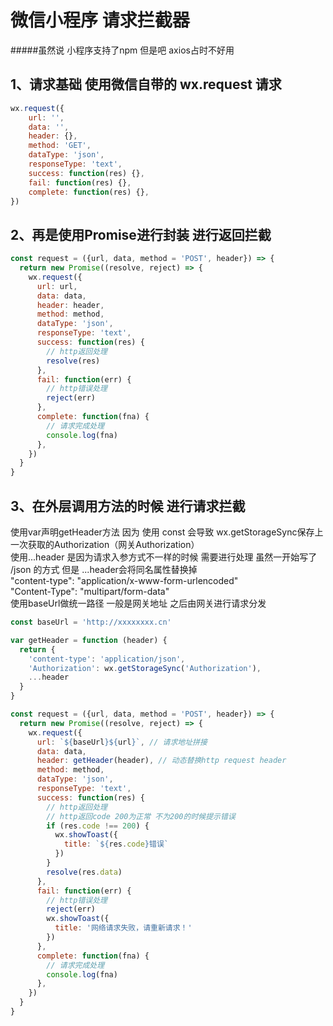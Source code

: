# 微信小程序 请求拦截器

#####虽然说 小程序支持了npm 但是吧 axios占时不好用

## 1、请求基础 使用微信自带的 wx.request 请求
```js
wx.request({
    url: '',
    data: '',
    header: {},
    method: 'GET',
    dataType: 'json',
    responseType: 'text',
    success: function(res) {},
    fail: function(res) {},
    complete: function(res) {},
})
```

## 2、再是使用Promise进行封装 进行返回拦截
```js
const request = ({url, data, method = 'POST', header}) => {
  return new Promise((resolve, reject) => {
    wx.request({
      url: url,
      data: data,
      header: header,
      method: method,
      dataType: 'json',
      responseType: 'text',
      success: function(res) {
        // http返回处理
        resolve(res)
      },
      fail: function(err) {
        // http错误处理
        reject(err)
      },
      complete: function(fna) {
        // 请求完成处理
        console.log(fna)
      },
    })
  }
}
```

## 3、在外层调用方法的时候 进行请求拦截
 使用var声明getHeader方法 因为 使用 const 会导致 wx.getStorageSync保存上一次获取的Authorization（网关Authorization）\
 使用...header 是因为请求入参方式不一样的时候 需要进行处理 虽然一开始写了 /json 的方式 但是 ...header会将同名属性替换掉 \
  "content-type": "application/x-www-form-urlencoded" \
  "Content-Type": "multipart/form-data" \
 使用baseUrl做统一路径 一般是网关地址 之后由网关进行请求分发
```js
const baseUrl = 'http://xxxxxxxx.cn'

var getHeader = function (header) {
  return {
    'content-type': 'application/json',
    'Authorization': wx.getStorageSync('Authorization'),
    ...header
  }
}

const request = ({url, data, method = 'POST', header}) => {
  return new Promise((resolve, reject) => {
    wx.request({
      url: `${baseUrl}${url}`, // 请求地址拼接
      data: data,
      header: getHeader(header), // 动态替换http request header
      method: method,
      dataType: 'json',
      responseType: 'text',
      success: function(res) {
        // http返回处理
        // http返回code 200为正常 不为200的时候提示错误
        if (res.code !== 200) {
          wx.showToast({
            title: `${res.code}错误`
          })
        }
        resolve(res.data)
      },
      fail: function(err) {
        // http错误处理
        reject(err)
        wx.showToast({
          title: '网络请求失败，请重新请求！'
        })
      },
      complete: function(fna) {
        // 请求完成处理
        console.log(fna)
      },
    })
  }
}

```
